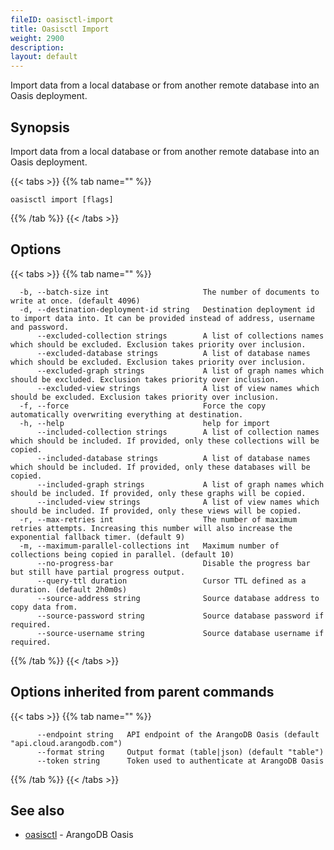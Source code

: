 ```yaml
---
fileID: oasisctl-import
title: Oasisctl Import
weight: 2900
description: 
layout: default
---
```

Import data from a local database or from another remote database into an Oasis deployment.

## Synopsis

Import data from a local database or from another remote database into an Oasis deployment.

{{< tabs >}}
{{% tab name="" %}}
```
oasisctl import [flags]
```
{{% /tab %}}
{{< /tabs >}}

## Options

{{< tabs >}}
{{% tab name="" %}}
```
  -b, --batch-size int                     The number of documents to write at once. (default 4096)
  -d, --destination-deployment-id string   Destination deployment id to import data into. It can be provided instead of address, username and password.
      --excluded-collection strings        A list of collections names which should be excluded. Exclusion takes priority over inclusion.
      --excluded-database strings          A list of database names which should be excluded. Exclusion takes priority over inclusion.
      --excluded-graph strings             A list of graph names which should be excluded. Exclusion takes priority over inclusion.
      --excluded-view strings              A list of view names which should be excluded. Exclusion takes priority over inclusion.
  -f, --force                              Force the copy automatically overwriting everything at destination.
  -h, --help                               help for import
      --included-collection strings        A list of collection names which should be included. If provided, only these collections will be copied.
      --included-database strings          A list of database names which should be included. If provided, only these databases will be copied.
      --included-graph strings             A list of graph names which should be included. If provided, only these graphs will be copied.
      --included-view strings              A list of view names which should be included. If provided, only these views will be copied.
  -r, --max-retries int                    The number of maximum retries attempts. Increasing this number will also increase the exponential fallback timer. (default 9)
  -m, --maximum-parallel-collections int   Maximum number of collections being copied in parallel. (default 10)
      --no-progress-bar                    Disable the progress bar but still have partial progress output.
      --query-ttl duration                 Cursor TTL defined as a duration. (default 2h0m0s)
      --source-address string              Source database address to copy data from.
      --source-password string             Source database password if required.
      --source-username string             Source database username if required.
```
{{% /tab %}}
{{< /tabs >}}

## Options inherited from parent commands

{{< tabs >}}
{{% tab name="" %}}
```
      --endpoint string   API endpoint of the ArangoDB Oasis (default "api.cloud.arangodb.com")
      --format string     Output format (table|json) (default "table")
      --token string      Token used to authenticate at ArangoDB Oasis
```
{{% /tab %}}
{{< /tabs >}}

## See also

* [oasisctl](oasisctl-options)	 - ArangoDB Oasis

